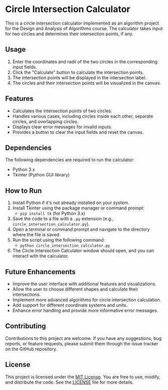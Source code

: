 # Circle Intersection Calculator

This is a circle intersection calculator implemented as an algorithm project for the Design and Analysis of Algorithms course. The calculator takes input for two circles and determines their intersection points, if any.

## Usage

1. Enter the coordinates and radii of the two circles in the corresponding input fields.
2. Click the "Calculate" button to calculate the intersection points.
3. The intersection points will be displayed in the intersection label.
4. The circles and their intersection points will be visualized in the canvas.

## Features

- Calculates the intersection points of two circles.
- Handles various cases, including circles inside each other, separate circles, and overlapping circles.
- Displays clear error messages for invalid inputs.
- Provides a button to clear the input fields and reset the canvas.

## Dependencies

The following dependencies are required to run the calculator:

- Python 3.x
- Tkinter (Python GUI library)

## How to Run

1. Install Python if it's not already installed on your system.
2. Install Tkinter using the package manager or command prompt:
   - `pip install tk` (for Python 3.x)
3. Save the code to a file with a `.py` extension (e.g., `circle_intersection_calculator.py`).
4. Open a terminal or command prompt and navigate to the directory where the file is saved.
5. Run the script using the following command:
   - `python circle_intersection_calculator.py`
6. The Circle Intersection Calculator window should open, and you can interact with the calculator.

## Future Enhancements

- Improve the user interface with additional features and visualizations.
- Allow the user to choose different shapes and calculate their intersections.
- Implement more advanced algorithms for circle intersection calculation.
- Add support for different coordinate systems and units.
- Enhance error handling and provide more informative error messages.

## Contributing

Contributions to this project are welcome. If you have any suggestions, bug reports, or feature requests, please submit them through the issue tracker on the GitHub repository.

## License

This project is licensed under the [MIT License](https://opensource.org/licenses/MIT). You are free to use, modify, and distribute the code. See the [LICENSE](https://github.com/your/repository/blob/main/LICENSE) file for more details.
